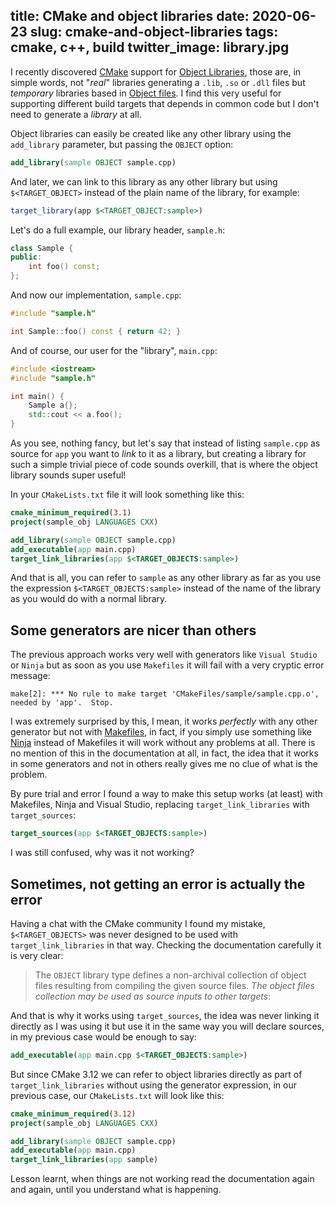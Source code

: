 title: CMake and object libraries
date: 2020-06-23
slug: cmake-and-object-libraries
tags: cmake, c++, build
twitter_image: library.jpg
---

I recently discovered [CMake](https://cmake.org) support for [Object Libraries](https://cmake.org/cmake/help/latest/manual/cmake-buildsystem.7.html#object-libraries), those are, in simple words, not "_real_" libraries generating a `.lib`, `.so` or `.dll` files but _temporary_ libraries based in [Object files](https://en.wikipedia.org/wiki/Object_file). I find this very useful for supporting different build targets that depends in common code but I don't need to generate a _library_ at all.

Object libraries can easily be created like any other library using the `add_library` parameter, but passing the `OBJECT` option:

```cmake
add_library(sample OBJECT sample.cpp)
```

And later, we can link to this library as any other library but using `$<TARGET_OBJECT>` instead of the plain name of the library, for example:

```cmake
target_library(app $<TARGET_OBJECT:sample>)
```

Let's do a full example, our library header, `sample.h`:

```c++
class Sample {
public:
    int foo() const;
};
```

And now our implementation, `sample.cpp`:

```c++
#include "sample.h"

int Sample::foo() const { return 42; }
```

And of course, our user for the "library", `main.cpp`:

```c++
#include <iostream>
#include "sample.h"

int main() {
    Sample a{};
    std::cout << a.foo();
}
```

As you see, nothing fancy, but let's say that instead of listing `sample.cpp` as source for `app` you want to _link_ to it as a library, but creating a library for such a simple trivial piece of code sounds overkill, that is where the object library sounds super useful!

In your `CMakeLists.txt` file it will look something like this:

```cmake
cmake_minimum_required(3.1)
project(sample_obj LANGUAGES CXX)

add_library(sample OBJECT sample.cpp)
add_executable(app main.cpp)
target_link_libraries(app $<TARGET_OBJECTS:sample>)
```

And that is all, you can refer to `sample` as any other library as far as you use the expression `$<TARGET_OBJECTS:sample>` instead of the name of the library as you would do with a normal library.

## Some generators are nicer than others

The previous approach works very well with generators like `Visual Studio` or `Ninja` but as soon as you use `Makefiles` it will fail with a very cryptic error message:

```
make[2]: *** No rule to make target 'CMakeFiles/sample/sample.cpp.o', needed by 'app'.  Stop.
```

I was extremely surprised by this, I mean, it works _perfectly_ with any other generator but not with [Makefiles](https://en.wikipedia.org/wiki/Makefile), in fact, if you simply use something like [Ninja](https://ninja-build.org/) instead of Makefiles it will work without any problems at all. There is no mention of this in the documentation at all, in fact, the idea that it works in some generators and not in others really gives me no clue of what is the problem.

By pure trial and error I found a way to make this setup works (at least) with Makefiles, Ninja and Visual Studio, replacing `target_link_libraries` with `target_sources`:

```cmake
target_sources(app $<TARGET_OBJECTS:sample>)
```

I was still confused, why was it not working?

## Sometimes, not getting an error is actually the error

Having a chat with the CMake community I found my mistake, `$<TARGET_OBJECTS>` was never designed to be used with `target_link_libraries` in that way. Checking the documentation carefully it is very clear:

> The `OBJECT` library type defines a non-archival collection of object files resulting from compiling the given source files.  *The object files collection may be used as source inputs to other targets*:

And that is why it works using `target_sources`, the idea was never linking it directly as I was using it but use it in the same way you will declare sources, in my previous case would be enough to say:

```cmake
add_executable(app main.cpp $<TARGET_OBJECTS:sample>)
```

But since CMake 3.12 we can refer to object libraries directly as part of `target_link_libraries` without using the generator expression, in our previous case, our `CMakeLists.txt` will look like this:

```cmake
cmake_minimum_required(3.12)
project(sample_obj LANGUAGES CXX)

add_library(sample OBJECT sample.cpp)
add_executable(app main.cpp)
target_link_libraries(app sample)
```

Lesson learnt, when things are not working read the documentation again and again, until you understand what is happening.
